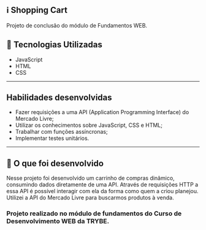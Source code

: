 ## :information_source: Shopping Cart

Projeto de conclusão do módulo de Fundamentos WEB.

## :rocket: Tecnologias Utilizadas

* JavaScript
* HTML
* CSS

---

## Habilidades desenvolvidas

* Fazer requisições a uma API (Application Programming Interface) do Mercado Livre;
* Utilizar os conhecimentos sobre JavaScript, CSS e HTML;
* Trabalhar com funções assíncronas;
* Implementar testes unitários.

---

## :link: O que foi desenvolvido

Nesse projeto foi desenvolvido um carrinho de compras dinâmico, consumindo dados diretamente de uma API. Através de requisições HTTP a essa API é possível interagir com ela da forma como quem a criou planejou. Utilizei a API do Mercado Livre para buscarmos produtos à venda.

### Projeto realizado no módulo de fundamentos do Curso de Desenvolvimento WEB da TRYBE.